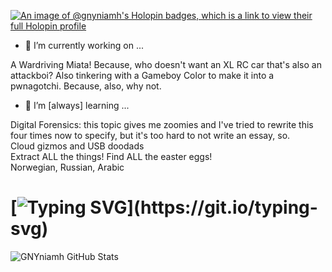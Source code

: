 [![An image of @gnyniamh's Holopin badges, which is a link to view their full Holopin profile](https://holopin.me/gnyniamh)](https://holopin.io/@gnyniamh)



- 🔭 I’m currently working on ...

A Wardriving Miata!  Because, who doesn't want an XL RC car that's also an attackboi?
Also tinkering with a Gameboy Color to make it into a pwnagotchi.  Because, also, why not.

- 🌱 I’m [always] learning ...

Digital Forensics: this topic gives me zoomies and I've tried to rewrite this four times now to specify, but it's too hard to not write an essay, so.  
Cloud gizmos and USB doodads  
Extract ALL the things!  Find ALL the easter eggs!  
Norwegian, Russian, Arabic



# [![Typing SVG](https://readme-typing-svg.demolab.com?font=Fira+Code&pause=1000&width=435&lines=Message+Incoming...;Loading+Doodads...;Thingies+Loaded!)](https://git.io/typing-svg)

![GNYniamh GitHub Stats](https://github-readme-stats.vercel.app/api?username=morg0n&show_icons=true&theme=dark)

<!--
**morg0n/morg0n** is a ✨ _special_ ✨ repository because its `README.md` (this file) appears on your GitHub profile.

Here are some ideas to get you started:

- 🔭 I’m currently working on ...
- 🌱 I’m currently learning ...
- 👯 I’m looking to collaborate on ...
- 🤔 I’m looking for help with ...
- 💬 Ask me about ...
- 📫 How to reach me: ...
- 😄 Pronouns: ...
- ⚡ Fun fact: ...
-->
